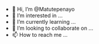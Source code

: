 - 👋 Hi, I’m @Matutepenayo
- 👀 I’m interested in ...
- 🌱 I’m currently learning ...
- 💞️ I’m looking to collaborate on ...
- 📫 How to reach me ...

<!---
Matutepenayo/Matutepenayo is a ✨ special ✨ repository because its `README.md` (this file) appears on your GitHub profile.
You can click the Preview link to take a look at your changes.
--->
